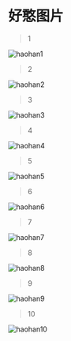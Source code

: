 # 好憨图片

>1

<img src="https://shm-znho.oss-cn-beijing.aliyuncs.com/haohan/1.jpg" alt="haohan1"/>

> 2

<img src="https://shm-znho.oss-cn-beijing.aliyuncs.com/haohan/2.jpg" alt="haohan2"/>

> 3

<img src="https://shm-znho.oss-cn-beijing.aliyuncs.com/haohan/3.jpg" alt="haohan3"/>

> 4

<img src="https://shm-znho.oss-cn-beijing.aliyuncs.com/haohan/4.jpg" alt="haohan4"/>

> 5

<img src="https://shm-znho.oss-cn-beijing.aliyuncs.com/haohan/5.jpg" alt="haohan5"/>

> 6

<img src="https://shm-znho.oss-cn-beijing.aliyuncs.com/haohan/6.jpg" alt="haohan6"/>

> 7

<img src="https://shm-znho.oss-cn-beijing.aliyuncs.com/haohan/7.jpg" alt="haohan7"/>

> 8

<img src="https://shm-znho.oss-cn-beijing.aliyuncs.com/haohan/8.jpg" alt="haohan8"/>

> 9

<img src="https://shm-znho.oss-cn-beijing.aliyuncs.com/haohan/9.jpg" alt="haohan9"/>

> 10

<img src="https://shm-znho.oss-cn-beijing.aliyuncs.com/haohan/10.jpg" alt="haohan10"/>